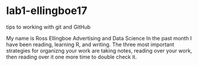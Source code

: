 # lab1-ellingboe17
tips to working with git and GitHub

My name is Ross Ellingboe
Advertising and Data Science
In the past month I have been reading, learning R, and writing. 
The three most important strategies for organizng your work are taking notes, reading over your work, then reading over it one more time to double check it. 
